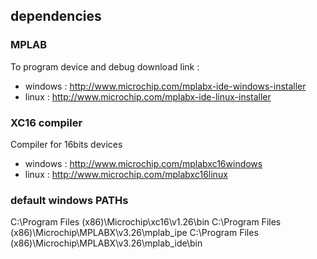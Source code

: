 

## dependencies
### MPLAB
To program device and debug
download link :
* windows : http://www.microchip.com/mplabx-ide-windows-installer
* linux : http://www.microchip.com/mplabx-ide-linux-installer

### XC16 compiler
Compiler for 16bits devices
* windows : http://www.microchip.com/mplabxc16windows
* linux : http://www.microchip.com/mplabxc16linux

### default windows PATHs
C:\Program Files (x86)\Microchip\xc16\v1.26\bin
C:\Program Files (x86)\Microchip\MPLABX\v3.26\mplab_ipe
C:\Program Files (x86)\Microchip\MPLABX\v3.26\mplab_ide\bin